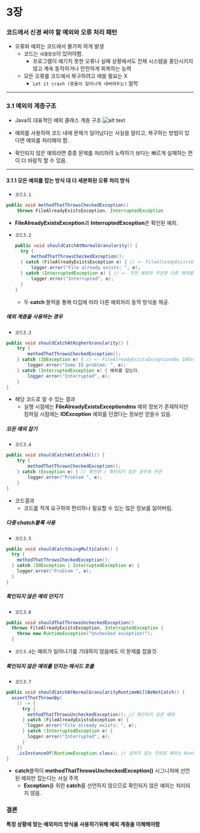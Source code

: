 # 3장
### 코드에서 신경 써야 할 예외와 오류 처리 패턴
* 오류와 예외는 코드에서 불가피 하게 발생
  *  코드는 `내결함성`이 있어야함.
     *  프로그램이 예기치 못한 오류나 실패 상황에서도 전체 시스템을 중단시키지 않고 계속 동작하거나 안전하게 회복하는 능력
  * 모든 오류를 코드에서 복구하려고 애쓸 필요는 X
    *  `Let it crash (충돌이 일어나게 내버려두는)` 철학
  
---

### 3.1 예외의 계층구조
* Java의 대표적인 예외 클래스 계층 구조
![alt text](KakaoTalk_20250618_204330874.jpg)

* 예외를 사용하여 코드 내에 문제가 일어났다는 사실을 알리고, 복구하는 방법이 있다면 예외를 처리해야 함.
* 확인되지 않은 예외라면 종종 문제를 처리하려 노력하기 보다는 빠르게 실패하는 편이 더 바람직 할 수 있음.

---

#### 3.1.1 모든 예외를 잡는 방식 대 더 세분화된 오류 처리 방식
* `코드3.1`
```java
public void methodThatThrowsCheckedException()
    throws FileAlreadyExistsException, InterruptedException
```

* **FileAlreadyExistsException**과 **InterruptedException**은 확인된 예외.
* `코드3.2`
  ```java
  public void shouldCatchAtNormalGranularity() {
    try {
        methodThatThrowsCheckedException();
    } catch (FileAlreadyExistsException e) { // <- FileAlreadyExistsException을 잡는다.
        logger.error("File already exists: ", e);
    } catch (InterruptedException e) { // <- 직전 예외와 무관한 다른 예외를 잡는다.
        logger.error("Interrupted", e);
    }
  }
  ```

  * 두 **catch** 블럭을 통해 타입에 따라 다른 예외처리 동작 방식을 제공.


##### 예외 계층을 사용하는 경우
  * `코드3.3`
```java
public void shouldCatchAtHigherGranularity() {
    try {
        methodThatThrowsCheckedException();
    } catch (IOException e) { // <- FileAlreadyExistsExceptiondms IOException을 상속받으므로 여기서 IOException이 해당 예외를 대신 처리한다.
        logger.error("Some IO problem: ", e);
    } catch (InterruptedException e) { 예외를 잡는다.
        logger.error("Interrupted", e);
    }
}
```
* 해당 코드로 알 수 있는 결과
  * 실행 시점에는 **FileAlreadyExistsExceptiondms** 예외 정보가 존재하지만 컴파일 시점에는 **IOException** 예외를 던졌다는 정보만 얻을수 있음.


##### 모든 예외 잡기
  * `코드3.4`
```java
public void shouldCatchAtCatchAll() {
    try {
        methodThatThrowsCheckedException();
    } catch (Exception e) { // 확인된 / 확인되지 않은 경우와 무관
        logger.error("Problem ", e);
    }
}
```
  * 코드결과
    * 코드를 적게 요구하여 편리하나 필요할 수 있는 많은 정보를 잃어버림.

##### 다중 chatch블록 사용
- `코드3.5`
```java
public void shouldCatchUsingMultiCatch() {
  try {
    methodThatThrowsCheckedException();
  } catch (IOException | InterruptedException e) {
    logger.error("Problem ", e);
  }
}
```

##### 확인되지 않은 예외 던지기
- `코드3.6`
```java
public void shouldThatThrowsUncheckedException()
  throws FileAlreadyExistsException, InterruptedException {
    throw new RuntimeException("Unchecked exception!");
  }
```
- `코드3.4`는 예외가 일어나기를 기대하지 않음에도 이 문제를 잡을것.

##### 확인되지 않은 예외를 던지는 메서드 호출
- `코드3.7`
```java
public void shouldCatchAtNormalGranularityRuntimeWillBeNotCatch() {
  assertThatThrownBy(
    () -> {
      try {
        methodThatThrowsUncheckedException(); // 확인되지 않은 예외
      } catch (FileAlreadyExistsException e) {
        logger.error("File already exists: ", e);
      } catch (InterruptedException e) {
        logger.error("Interrupted", e);
      }
    })
    .isInstanceOf(RuntimeException.class); // 잡히지 않는 전파된 예외는 RuntimeException이다.
}
```
* **catch**블럭이 **methodThatThrowsUncheckedException()** 시그니처에 선언된 예외만 잡는다는 사실 주목 
  * **Exception**을 위한 **catch**를 선언하지 않으므로 확인되지 않은 예외는 처리되지 않음. 



### 결론

**특정 상황에 맞는 예외처리 방식을 사용하기위해 예외 계층을 이해해야함**
